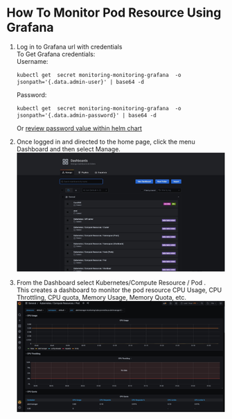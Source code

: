 # How To Monitor Pod Resource Using Grafana

1. Log in to Grafana url with credentials \
    To Get Grafana credentials: \
    Username:

    ```shell
    kubectl get  secret monitoring-monitoring-grafana  -o jsonpath='{.data.admin-user}' | base64 -d
    ```

    Password:

    ```shell
    kubectl get  secret monitoring-monitoring-grafana  -o jsonpath='{.data.admin-password}' | base64 -d
    ```

    Or [review password value within helm chart](https://repo1.dso.mil/platform-one/big-bang/apps/core/monitoring/-/blob/main/chart/values.yaml#L708)

1. Once logged in and directed to the home page, click the menu Dashboard and then select Manage. \
     ![Manage Dashboard Screenshot](../assets/imgs/guides/grafana-dashboard-manage.jpeg)
1. From the Dashboard select Kubernetes/Compute Resource / Pod . \
     This creates a dashboard to monitor the pod resource CPU Usage, CPU Throttling, CPU quota, Memory Usage, Memory Quota, etc. \
     ![Pod Resource Grafana Screenshot](../assets/imgs/guides/grafana-dashboard.jpeg)
